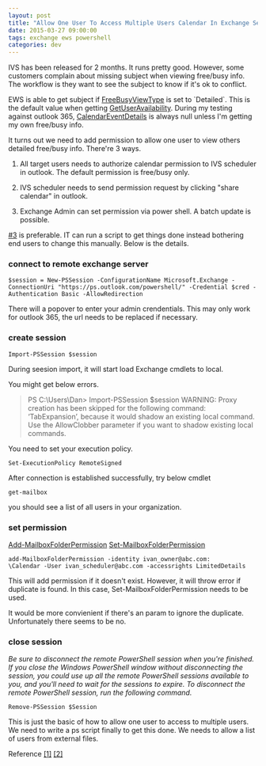 ```yaml
---
layout: post
title: "Allow One User To Access Multiple Users Calendar In Exchange Server Using Power Shell"
date: 2015-03-27 09:00:00
tags: exchange ews powershell
categories: dev
---
```


IVS has been released for 2 months. It runs pretty good. However, some customers complain about missing subject when viewing free/busy info. The workflow is they want to see the subject to know if it's ok to conflict.

EWS is able to get subject if [FreeBusyViewType](https://msdn.microsoft.com/en-us/library/office/aa563929(v=exchg.150).aspx) is set to `Detailed`. This is the default value when getting [GetUserAvailability](https://msdn.microsoft.com/en-us/library/microsoft.exchange.webservices.data.exchangeservice.getuseravailability(v=exchg.80).aspx). During my testing against outlook 365, [CalendarEventDetails](https://msdn.microsoft.com/en-us/library/exchangewebservices.calendarevent_properties(v=exchg.80).aspx) is always null unless I'm getting my own free/busy info.

It turns out we need to add permission to allow one user to view others detailed free/busy info. There're 3 ways.

1. All target users needs to authorize calendar permission to IVS scheduler in outlook. The default permission is free/busy only.

2. IVS scheduler needs to send permission request by clicking "share calendar" in outlook.

3. <a name="num3">Exchange Admin can set permission via power shell. A batch update is possible.</a>

 [\#3](#num3) is preferable. IT can run a script to get things done instead bothering end users to change this manually. Below is the details.

### connect to remote exchange server ###

```
$session = New-PSSession -ConfigurationName Microsoft.Exchange -ConnectionUri "https://ps.outlook.com/powershell/" -Credential $cred -Authentication Basic -AllowRedirection
```
There will a popover to enter your admin crendentials. This may only work for outlook 365, the url needs to be replaced if necessary.

### create session ###

```
Import-PSSession $session
```
During seesion import, it will start load Exchange cmdlets to local.

You might get below errors.  

> PS C:\Users\Dan> Import-PSSession $session
WARNING: Proxy creation has been skipped for the following command: ‘TabExpansion’, because it would shadow an existing
local command. Use the AllowClobber parameter if you want to shadow existing local commands.

You need to set your execution policy.

```
Set-ExecutionPolicy RemoteSigned
```

After connection is established successfully, try below cmdlet

```
get-mailbox
```
you should see a list of all users in your organization.


### set permission ###

[Add-MailboxFolderPermission](https://technet.microsoft.com/en-us/library/dd298062(v=exchg.141).aspx)
[Set-MailboxFolderPermission](https://technet.microsoft.com/en-us/library/ff522363(v=exchg.141).aspx)

```
add-MailboxFolderPermission -identity ivan_owner@abc.com:
\Calendar -User ivan_scheduler@abc.com -accessrights LimitedDetails
```

This will add permission if it doesn't exist. However, it will throw error if duplicate is found. In this case, Set-MailboxFolderPermission needs to be used.

It would be more convienient if there's an param to ignore the duplicate. Unfortunately there seems to be no.

### close session ###

*Be sure to disconnect the remote PowerShell session when you're finished. If you close the Windows PowerShell window without disconnecting the session, you could use up all the remote PowerShell sessions available to you, and you'll need to wait for the sessions to expire. To disconnect the remote PowerShell session, run the following command.*

```
Remove-PSSession $Session
```

This is just the basic of how to allow one user to access to multiple users. We need to write a ps script finally to get this done. We needs to allow a list of users from external files.












Reference
[[1]](https://technet.microsoft.com/en-us/library/jj984289(v=exchg.150).aspx)
[[2]](http://careexchange.in/working-with-calendar-permissions-in-bulk-on-exchange-2010-sp2/)

